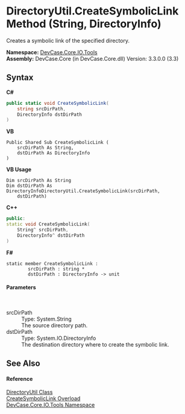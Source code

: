 # DirectoryUtil.CreateSymbolicLink Method (String, DirectoryInfo)
 

Creates a symbolic link of the specified directory.

**Namespace:**&nbsp;<a href="N_DevCase_Core_IO_Tools">DevCase.Core.IO.Tools</a><br />**Assembly:**&nbsp;DevCase.Core (in DevCase.Core.dll) Version: 3.3.0.0 (3.3)

## Syntax

**C#**<br />
``` C#
public static void CreateSymbolicLink(
	string srcDirPath,
	DirectoryInfo dstDirPath
)
```

**VB**<br />
``` VB
Public Shared Sub CreateSymbolicLink ( 
	srcDirPath As String,
	dstDirPath As DirectoryInfo
)
```

**VB Usage**<br />
``` VB Usage
Dim srcDirPath As String
Dim dstDirPath As DirectoryInfoDirectoryUtil.CreateSymbolicLink(srcDirPath, 
	dstDirPath)
```

**C++**<br />
``` C++
public:
static void CreateSymbolicLink(
	String^ srcDirPath, 
	DirectoryInfo^ dstDirPath
)
```

**F#**<br />
``` F#
static member CreateSymbolicLink : 
        srcDirPath : string * 
        dstDirPath : DirectoryInfo -> unit 

```


#### Parameters
&nbsp;<dl><dt>srcDirPath</dt><dd>Type: System.String<br />The source directory path.</dd><dt>dstDirPath</dt><dd>Type: System.IO.DirectoryInfo<br />The destination directory where to create the symbolic link.</dd></dl>

## See Also


#### Reference
<a href="T_DevCase_Core_IO_Tools_DirectoryUtil">DirectoryUtil Class</a><br /><a href="Overload_DevCase_Core_IO_Tools_DirectoryUtil_CreateSymbolicLink">CreateSymbolicLink Overload</a><br /><a href="N_DevCase_Core_IO_Tools">DevCase.Core.IO.Tools Namespace</a><br />